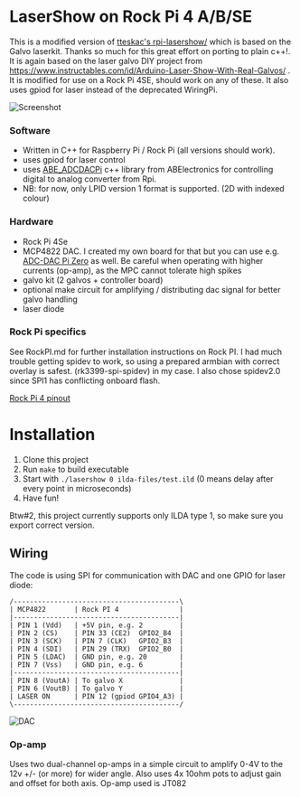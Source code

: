 # LaserShow on Rock Pi 4 A/B/SE

This is a modified version of [tteskac's rpi-lasershow/](https://github.com/tteskac/rpi-lasershow.git) which is based on the Galvo laserkit.
Thanks so much for this great effort on porting to plain c++!. It is again based on the laser galvo DIY project from
https://www.instructables.com/id/Arduino-Laser-Show-With-Real-Galvos/ . It is modified for use on a Rock Pi 4SE, should work on any of these.
It also uses gpiod for laser instead of the deprecated WiringPi.

![Screenshot](https://raw.githubusercontent.com/tteskac/rpi-lasershow/master/laserpi.jpg)

### Software
- Written in C++ for Raspberry Pi / Rock Pi (all versions should work).
- uses gpiod for laser control
- uses [ABE_ADCDACPi](https://github.com/abelectronicsuk/ABElectronics_CPP_Libraries/tree/master/ADCDACPi) c++ library from ABElectronics for controlling digital to analog converter from Rpi.
- NB: for now, only LPID version 1 format is supported. (2D with indexed colour)

### Hardware

- Rock Pi 4Se
- MCP4822 DAC. I created my own board for that but you can use e.g. [ADC-DAC Pi Zero](https://pinout.xyz/pinout/adc_dac_pi_zero) as well.
  Be careful when operating with higher currents (op-amp), as the MPC cannot tolerate high spikes
- galvo kit (2 galvos + controller board)
- optional make circuit for amplifying / distributing dac signal for better galvo handling
- laser diode

### Rock Pi specifics

See RockPI.md for further installation instructions on Rock PI. I had much trouble getting spidev to work, so using a prepared armbian with correct overlay is safest.
(rk3399-spi-spidev) in my case. I also chose spidev2.0 since SPI1 has conflicting onboard flash.

[Rock Pi 4 pinout](https://wiki.radxa.com/Rock4/hardware/gpio)

# Installation
1) Clone this project
2) Run ```make``` to build executable
3) Start with ```./lasershow 0 ilda-files/test.ild``` (0 means delay after every point in microseconds)
4) Have fun!

Btw#2, this project currently supports only ILDA type 1, so make sure you export correct version.


## Wiring
The code is using SPI for communication with DAC and one GPIO for laser diode:
```
/-----------------------------------------\
| MCP4822       | Rock PI 4               |
|-----------------------------------------|
| PIN 1 (Vdd)   | +5V pin, e.g. 2         |
| PIN 2 (CS)    | PIN 33 (CE2)  GPIO2_B4  |
| PIN 3 (SCK)   | PIN 7 (CLK)   GPIO2_B3  |
| PIN 4 (SDI)   | PIN 29 (TRX)  GPIO2_B0  |
| PIN 5 (LDAC)  | GND pin, e.g. 20        |
| PIN 7 (Vss)   | GND pin, e.g. 6         |
|-----------------------------------------|
| PIN 8 (VoutA) | To galvo X              |
| PIN 6 (VoutB) | To galvo Y              |
| LASER ON      | PIN 12 (gpiod GPIO4_A3) |
\-----------------------------------------/
```

![DAC](https://raw.githubusercontent.com/bensinober/rpi-lasershow/master/mcp48x2.png)

### Op-amp

Uses two dual-channel op-amps in a simple circuit to amplify 0-4V to the 12v +/- (or more) for wider angle. Also uses 4x 10ohm pots
to adjust gain and offset for both axis. Op-amp used is JT082